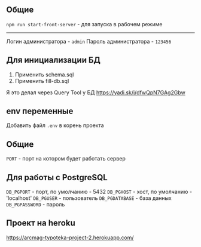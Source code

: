 ## Общие

`npm run start-front-server` - для запуска в рабочем режиме
___

Логин администратора - `admin`
Пароль администратора - `123456`

## Для инициализации БД

1. Применить schema.sql
2. Применить fill-db.sql

Я это делал через Query Tool у БД
https://yadi.sk/i/dfwQpN7GAg2Gbw

## env переменные

Добавить файл `.env` в корень проекта

## Общие
`PORT` - порт на котором будет работать сервер

## Для работы с PostgreSQL

`DB_PGPORT` - порт, по умолчанию - 5432
`DB_PGHOST` - хост, по умолчанию - 'localhost'
`DB_PGUSER` - пользователь
`DB_PGDATABASE` - база данных
`DB_PGPASSWORD` - пароль

## Проект на heroku

https://arcmag-typoteka-project-2.herokuapp.com/
